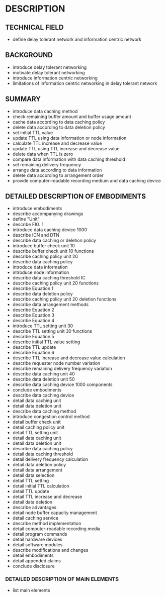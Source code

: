 # DESCRIPTION

## TECHNICAL FIELD

- define delay tolerant network and information centric network

## BACKGROUND

- introduce delay tolerant networking
- motivate delay tolerant networking
- introduce information centric networking
- limitations of information centric networking in delay tolerant network

## SUMMARY

- introduce data caching method
- check remaining buffer amount and buffer usage amount
- cache data according to data caching policy
- delete data according to data deletion policy
- set initial TTL value
- update TTL using data information or node information
- calculate TTL increase and decrease value
- update TTL using TTL increase and decrease value
- delete data when TTL is zero
- compare data information with data caching threshold
- set remaining delivery frequency
- arrange data according to data information
- delete data according to arrangement order
- provide computer-readable recording medium and data caching device

## DETAILED DESCRIPTION OF EMBODIMENTS

- introduce embodiments
- describe accompanying drawings
- define "Unit"
- describe FIG. 1
- introduce data caching device 1000
- describe ICN and DTN
- describe data caching or deletion policy
- introduce buffer check unit 10
- describe buffer check unit 10 functions
- describe caching policy unit 20
- describe data caching policy
- introduce data information
- introduce node information
- describe data caching threshold IC
- describe caching policy unit 20 functions
- describe Equation 1
- describe data deletion policy
- describe caching policy unit 20 deletion functions
- describe data arrangement methods
- describe Equation 2
- describe Equation 3
- describe Equation 4
- introduce TTL setting unit 30
- describe TTL setting unit 30 functions
- describe Equation 5
- describe initial TTL value setting
- describe TTL update
- describe Equation 6
- describe TTL increase and decrease value calculation
- describe requester node number variation
- describe remaining delivery frequency variation
- describe data caching unit 40
- describe data deletion unit 50
- describe data caching device 1000 components
- conclude embodiments
- describe data caching device
- detail data caching unit
- detail data deletion unit
- describe data caching method
- introduce congestion control method
- detail buffer check unit
- detail caching policy unit
- detail TTL setting unit
- detail data caching unit
- detail data deletion unit
- describe data caching policy
- detail data caching threshold
- detail delivery frequency calculation
- detail data deletion policy
- detail data arrangement
- detail data selection
- detail TTL setting
- detail initial TTL calculation
- detail TTL update
- detail TTL increase and decrease
- detail data deletion
- describe advantages
- detail node buffer capacity management
- detail caching service
- describe method implementation
- detail computer-readable recording media
- detail program commands
- detail hardware devices
- detail software modules
- describe modifications and changes
- detail embodiments
- detail appended claims
- conclude disclosure

### DETAILED DESCRIPTION OF MAIN ELEMENTS

- list main elements

